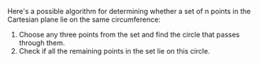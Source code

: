 Here's a possible algorithm for determining whether a set of n points in the Cartesian plane lie on the same circumference:

1. Choose any three points from the set and find the circle that passes through them.
2. Check if all the remaining points in the set lie on this circle.
